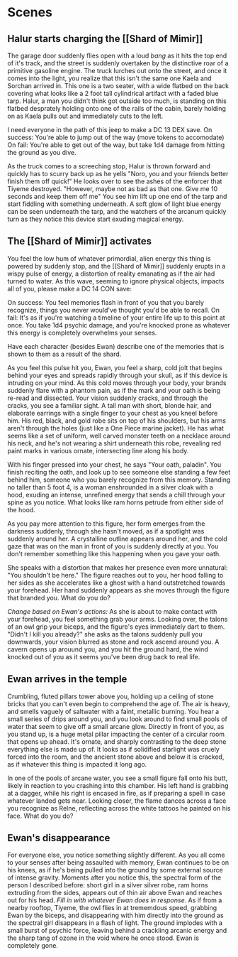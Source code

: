 # Scenes

## Halur starts charging the [[Shard of Mimir]]
The garage door suddenly flies open with a loud *bang* as it hits the top end of it's track, and the street is suddenly overtaken by the distinctive roar of a primitive gasoline engine. The truck lurches out onto the street, and once it comes into the light, you realize that this isn't the same one Kaela and Sorchan arrived in. This one is a two seater, with a wide flatbed on the back covering what looks like a 2 foot tall cylindrical artifact with a faded blue tarp. Halur, a man you didn't think got outside too much, is standing on this flatbed desprately holding onto one of the rails of the cabin, barely holding on as Kaela pulls out and immediately cuts to the left. 

I need everyone in the path of this jeep to make a DC 13 DEX save. 
On success: You're able to jump out of the way (move tokens to accomodate)
On fail: You're able to get out of the way, but take 1d4 damage from hitting the ground as you dive.

As the truck comes to a screeching stop, Halur is thrown forward and quickly has to scurry back up as he yells "Noro, you and your friends better finish them off quick!" He looks over to see the ashes of the enforcer that Tiyeme destroyed. "However, maybe not as bad as that one. Give me 10 seconds and keep them off me" You see him lift up one end of the tarp and start fiddling with something underneath. A soft glow of light blue energy can be seen underneath the tarp, and the watchers of the arcanum quickly turn as they notice this device start exuding magical energy.


## The [[Shard of Mimir]] activates
You feel the low hum of whatever primordial, alien energy this thing is powered by suddenly stop, and the [[Shard of Mimir]] suddenly erupts in a wispy pulse of energy, a distortion of reality emanating as if the air had turned to water. As this wave, seeming to ignore physical objects, impacts all of you, please make a DC 14 CON save:

On success: You feel memories flash in front of you that you barely recognize, things you never would've thought you'd be able to recall.
On fail: It's as if you're watching a timeline of your entire life up to this point at once. You take 1d4 psychic damage, and you're knocked prone as whatever this energy is completely overwhelms your senses.

Have each character (besides Ewan) describe one of the memories that is shown to them as a result of the shard.

As you feel this pulse hit you, Ewan, you feel a sharp, cold jolt that begins behind your eyes and spreads rapidly through your skull, as if this device is intruding on your mind. As this cold moves through your body, your brands suddenly flare with a phantom pain, as if the mark and your oath is being re-read and dissected. Your vision suddenly cracks, and through the cracks, you see a familiar sight. A tall man with short, blonde hair, and elaborate earrings with a single finger to your chest as you kneel before him. His red, black, and gold robe sits on top of his shoulders, but his arms aren't through the holes (just like a One Piece marine jacket). He has what seems like a set of uniform, well carved monster teeth on a necklace around his neck, and he's not wearing a shirt underneath this robe, revealing red paint marks in various ornate, intersecting line along his body. 

With his finger pressed into your chest, he says "Your oath, paladin". You finish reciting the oath, and look up to see someone else standing a few feet behind him, someone who you barely recognize from this memory. Standing no taller than 5 foot 4, is a woman enshrounded in a silver cloak with a hood, exuding an intense, unrefined energy that sends a chill through your spine as you notice. What looks like ram horns petrude from either side of the hood.

As you pay more attention to this figure, her form emerges from the darkness suddenly, through she hasn't moved, as if a spotlight was suddenly around her. A crystalline outline appears around her, and the cold gaze that was on the man in front of you is suddenly directly at you. You don't remember something like this happening when you gave your oath.

She speaks with a distortion that makes her presence even more unnatural: "You shouldn't be here." The figure reaches out to you, her hood falling to her sides as she accelerates like a ghost with a hand outstretched towards your forehead. Her hand suddenly appears as she moves through the figure that branded you. What do you do?

*Change based on Ewan's actions:* As she is about to make contact with your forehead, you feel something grab your arms. Looking over, the talons of an owl grip your biceps, and the figure's eyes immediately dart to them. "Didn't I kill you already?" she asks as the talons suddenly pull you downwards, your vision blurred as stone and rock ascend around you. A cavern opens up arouund you, and you hit the ground hard, the wind knocked out of you as it seems you've been drug back to real life. 

## Ewan arrives in the temple
Crumbling, fluted pillars tower above you, holding up a ceiling of stone bricks that you can't even begin to comprehend the age of. The air is heavy, and smells vaguely of saltwater with a faint, metallic burning. You hear a small series of drips around you, and you look around to find small pools of water that seem to give off a small arcane glow. Directly in front of you, as you stand up, is a huge metal pillar impacting the center of a circular room that opens up ahead. It's ornate, and sharply contrasting to the deep stone everything else is made up of. It looks as if solidified starlight was cruely forced into the room, and the ancient stone above and below it is cracked, as if whatever this thing is impacted it long ago.

In one of the pools of arcane water, you see a small figure fall onto his butt, likely in reaction to you crashing into this chamber. His left hand is grabbing at a dagger, while his right is encased in fire, as if preparing a spell in case whatever landed gets near. Looking closer, the flame dances across a face you recognize as Relne, reflecting across the white tattoos he painted on his face. What do you do?

## Ewan's disappearance
For everyone else, you notice something slightly different. As you all come to your senses after being assaulted with memory, Ewan continues to be on his knees, as if he's being pulled into the ground by some external source of intense gravity. Moments after you notice this, the spectral form of the person I described before: short girl in a silver silver robe, ram horns extruding from the sides, appears out of thin air above Ewan and reaches out for his head. *Fill in with whatever Ewan does in response*. As if from a nearby rooftop, Tiyeme, the owl flies in at trememdous speed, grabbing Ewan by the biceps, and disappearing with him directly into the ground as the spectral girl disappears in a flash of light. The ground implodes with a small burst of psychic force, leaving behind a crackling arcanic energy and the sharp tang of ozone in the void where he once stood. Ewan is completely gone.
